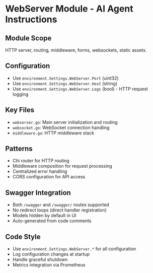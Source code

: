 # WebServer Module - AI Agent Instructions

## Module Scope
HTTP server, routing, middleware, forms, websockets, static assets.

## Configuration
- Use `environment.Settings.WebServer.Port` (uint32)
- Use `environment.Settings.WebServer.Host` (string)
- Use `environment.Settings.WebServer.Logs` (bool) - HTTP request logging

## Key Files
- `webserver.go`: Main server initialization and routing
- `websocket.go`: WebSocket connection handling
- `middleware.go`: HTTP middleware stack

## Patterns
- Chi router for HTTP routing
- Middleware composition for request processing
- Centralized error handling
- CORS configuration for API access

## Swagger Integration
- Both `/swagger` and `/swagger/` routes supported
- No redirect loops (direct handler registration)
- Models hidden by default in UI
- Auto-generated from code comments

## Code Style
- Use `environment.Settings.WebServer.*` for all configuration
- Log configuration changes at startup
- Handle graceful shutdown
- Metrics integration via Prometheus
